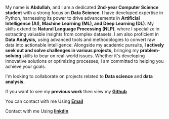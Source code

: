 My name is **Abdullah**, and I am a dedicated **2nd-year Computer Science student** with a strong focus on **Data Science**. I have developed expertise in Python, harnessing its power to drive advancements in **Artificial Intelligence (AI), Machine Learning (ML), and Deep Learning (DL)**. My skills extend to **Natural Language Processing (NLP)**, where I specialize in extracting valuable insights from complex datasets. I am also proficient in **Data Analysis,** using advanced tools and methodologies to convert raw data into actionable intelligence. Alongside my academic pursuits, **I actively seek out and solve challenges in various projects,** bringing my **problem-solving** skills to bear on real-world issues. Whether it's developing innovative solutions or optimizing processes, I am committed to helping you achieve your goals.

I'm looking to collaborate on projects related to **Data science** and **data analysis.**


If you want to see my **previous work** then view my **[Github](https://github.com/Abdullah59700)**

You can contact with me Using **[Email](abdullahdatascientist@gmail.com)**

Contact with me Using **[linkdin](https://www.linkedin.com/in/abdullah-jamil-data-scientist/)**

